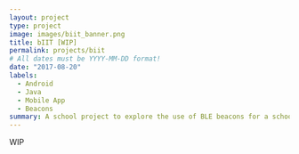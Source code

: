 ```yaml
---
layout: project
type: project
image: images/biit_banner.png
title: bIIT [WIP]
permalink: projects/biit
# All dates must be YYYY-MM-DD format!
date: "2017-08-20"
labels:
  - Android
  - Java
  - Mobile App
  - Beacons
summary: A school project to explore the use of BLE beacons for a school setting
---
```


WIP